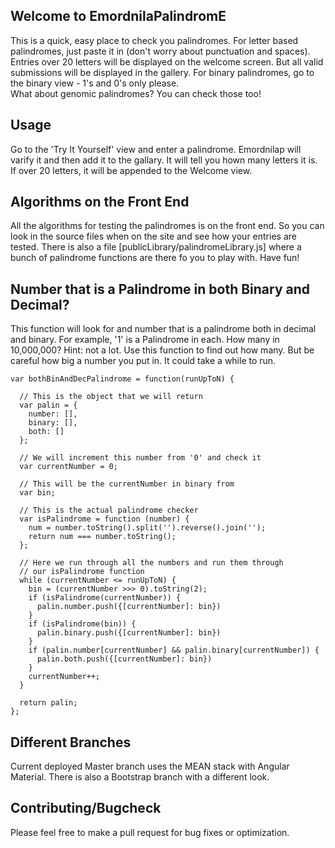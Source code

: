 ## Welcome to EmordnilaPalindromE

This is a quick, easy place to check you palindromes. 
For letter based palindromes, just paste it in (don't worry about punctuation and spaces). Entries over 20 letters will be displayed on the welcome screen.  But all valid submissions will be displayed in the gallery. 
For binary palindromes, go to the binary view - 1's and 0's only please.  
What about genomic palindromes?  You can check those too!

## Usage

Go to the 'Try It Yourself' view and enter a palindrome.  Emordnilap will varify it and then add it to the gallary. It will tell you hown many letters it is.  If over 20 letters, it will be appended to the Welcome view.

## Algorithms on the Front End

All the algorithms for testing the palindromes is on the front end.  So you can look in the source files when on the site and see how your entries are tested.  There is also a file [publicLibrary/palindromeLibrary.js] where a bunch of palindrome functions are there fo you to play with.  Have fun!

## Number that is a Palindrome in both Binary and Decimal?

This function will look for and number that is a palindrome both in decimal and binary.  For example, '1' is a Palindrome in each.  How many in 10,000,000?  Hint: not a lot.  Use this function to find out how many.  But be careful how big a number you put in.  It could take a while to run.

```
var bothBinAndDecPalindrome = function(runUpToN) {

  // This is the object that we will return
  var palin = {
    number: [],
    binary: [],
    both: []
  };

  // We will increment this number from '0' and check it
  var currentNumber = 0;

  // This will be the currentNumber in binary from
  var bin;

  // This is the actual palindrome checker
  var isPalindrome = function (number) {
    num = number.toString().split('').reverse().join('');
    return num === number.toString();
  };

  // Here we run through all the numbers and run them through 
  // our isPalindrome function
  while (currentNumber <= runUpToN) {
    bin = (currentNumber >>> 0).toString(2);
    if (isPalindrome(currentNumber)) {
      palin.number.push({[currentNumber]: bin})
    }
    if (isPalindrome(bin)) {
      palin.binary.push({[currentNumber]: bin})
    }
    if (palin.number[currentNumber] && palin.binary[currentNumber]) {
      palin.both.push({[currentNumber]: bin})
    }
    currentNumber++;
  }

  return palin;
};
```

## Different Branches

Current deployed Master branch uses the MEAN stack with Angular Material.  There is also a Bootstrap branch with a different look.


## Contributing/Bugcheck

Please feel free to make a pull request for bug fixes or optimization.  




